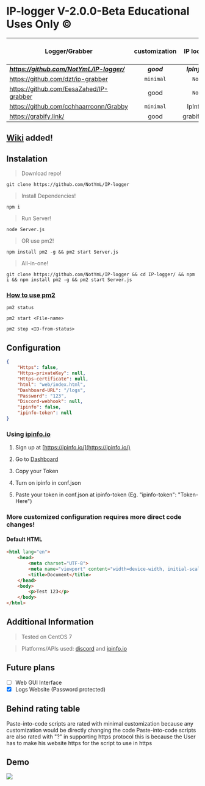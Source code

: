 # IP-logger V-2.0.0-Beta Educational Uses Only ©️
Logger/Grabber                                     | customization | IP look up    | Open Source   | Type          | Can Use Https |
---------------------------------------------------|:-------------:|:-------------:|:-------------:|:-------------:|:-------------:|
***https://github.com/NotYmL/IP-logger/***         | ***good***    | ***IpInfo.io*** | ***True***  | ***API***     | ***True***    |
https://github.com/dzt/ip-grabber                  | `minimal`     | `None`        | True          | `Script`      | `?`           |
https://github.com/EesaZahed/IP-grabber            | good          | `None`        | True          | API           | `False`       |
https://github.com/cchhaarroonn/Grabby             | `minimal`     | IpInfo.io     | True          | `Script`      | `?`           |
https://grabify.link/                              | good          | grabify.link  | `False`       | WebSite       | True          |

## [Wiki](https://github.com/NotYmL/IP-logger/wiki) added!

## Instalation
> Download repo!
```shell
git clone https://github.com/NotYmL/IP-logger
```
> Install Dependencies!
```shell
npm i
```
> Run Server!
```shell
node Server.js
```
> OR use pm2!
```shell
npm install pm2 -g && pm2 start Server.js
```

> All-in-one!
```shell
git clone https://github.com/NotYmL/IP-logger && cd IP-logger/ && npm i && npm install pm2 -g && pm2 start Server.js
```
### [How to use pm2](https://www.fastcomet.com/tutorials/nodejs/pm2)
```shell
pm2 status
```
```shell
pm2 start <File-name>
```
```shell
pm2 stop <ID-from-status>
```

## Configuration
```json
{
    "Https": false,
    "Https-privateKey": null,
    "Https-certificate": null,
    "html": "web/index.html",
    "Dashboard-URL": "/logs",
    "Password": "123",
    "Discord-webhook": null,
    "ipinfo": false,
    "ipinfo-token": null
}
```

### Using [ipinfo.io](https://ipinfo.io/)

1. Sign up at [https://ipinfo.io/](https://ipinfo.io/)

2. Go to [Dashboard](https://ipinfo.io/account/home)

3. Copy your Token

4. Turn on ipinfo in conf.json

5. Paste your token in conf.json at ipinfo-token (Eg. "ipinfo-token": "Token-Here")

### More customized configuration requires more direct code changes!
#### Default HTML
```html
<html lang="en">
    <head>
        <meta charset="UTF-8">
        <meta name="viewport" content="width=device-width, initial-scale=1.0">
        <title>Document</title>
    </head>
    <body>
        <p>Test 123</p>
    </body>
</html>
```

## Additional Information
> Tested on CentOS 7

> Platforms/APIs used: [discord](https://discord.gg/) and [ipinfo.io](https://ipinfo.io/)

## Future plans
- [ ] Web GUI Interface
- [x] Logs Website (Password protected)

## Behind rating table
Paste-into-code scripts are rated with minimal customization because any customization would be directly changing the code
Paste-into-code scripts are also rated with "?" in supporting https protocol this is because the User has to make his website https for the script to use in https

## Demo
![](https://github.com/NotYmL/IP-logger/blob/main/assets/demo.png)
